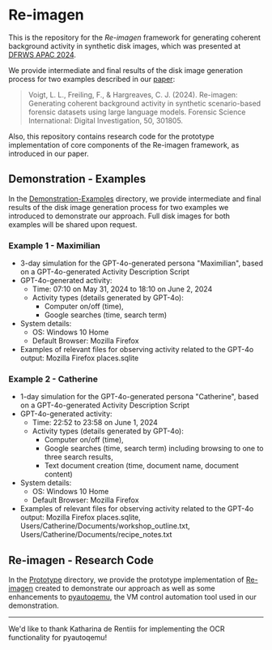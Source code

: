 # Re-imagen

This is the repository for the *Re-imagen* framework for generating coherent background activity in synthetic disk images, which was presented at [DFRWS APAC 2024](https://dfrws.org/conferences/dfrws-apac-2024/).

We provide intermediate and final results of the disk image generation process for two examples described in our [paper](https://www.sciencedirect.com/science/article/pii/S266628172400129X):

> Voigt, L. L., Freiling, F., & Hargreaves, C. J. (2024). Re-imagen: Generating coherent background activity in synthetic scenario-based forensic datasets using large language models. Forensic Science International: Digital Investigation, 50, 301805.

Also, this repository contains research code for the prototype implementation of core components of the Re-imagen framework, as introduced in our paper.

## Demonstration - Examples

In the [Demonstration-Examples](https://github.com/lenavoigt/re-imagen/tree/main/Demonstration-Examples) directory, we provide intermediate and final results of the disk image generation process for two examples we introduced to demonstrate our approach. Full disk images for both examples will be shared upon request.

### Example 1 - Maximilian

- 3-day simulation for the GPT-4o-generated persona "Maximilian", based on a GPT-4o-generated Activity Description Script
- GPT-4o-generated activity:
    - Time: 07:10 on May 31, 2024 to 18:10 on June 2, 2024
    - Activity types (details generated by GPT-4o):
        - Computer on/off (time),
        - Google searches (time, search term)
- System details:
    - OS: Windows 10 Home
    - Default Browser: Mozilla Firefox 
- Examples of relevant files for observing activity related to the GPT-4o output: Mozilla Firefox places.sqlite

### Example 2 - Catherine

- 1-day simulation for the GPT-4o-generated persona "Catherine", based on a GPT-4o-generated Activity Description Script
- GPT-4o-generated activity:
    - Time: 22:52 to 23:58 on June 1, 2024
    - Activity types (details generated by GPT-4o):
        - Computer on/off (time),
        - Google searches (time, search term) including browsing to one to three search results,
        - Text document creation (time, document name, document content)
- System details:
    - OS: Windows 10 Home
    - Default Browser: Mozilla Firefox 
- Examples of relevant files for observing activity related to the GPT-4o output: Mozilla Firefox places.sqlite, Users/Catherine/Documents/workshop_outline.txt, Users/Catherine/Documents/recipe_notes.txt


## Re-imagen - Research Code

In the [Prototype](https://github.com/lenavoigt/re-imagen/tree/main/Prototype) directory, we provide the prototype implementation of [Re-imagen](https://github.com/lenavoigt/re-imagen/tree/main/Prototype/re-imagen) created to demonstrate our approach as well as some enhancements to [pyautoqemu](https://wiwi-gitlab.uni-muenster.de/itsecurity/pyautoqemu), the VM control automation tool used in our demonstration.

---

We'd like to thank Katharina de Rentiis for implementing the OCR functionality for pyautoqemu!
